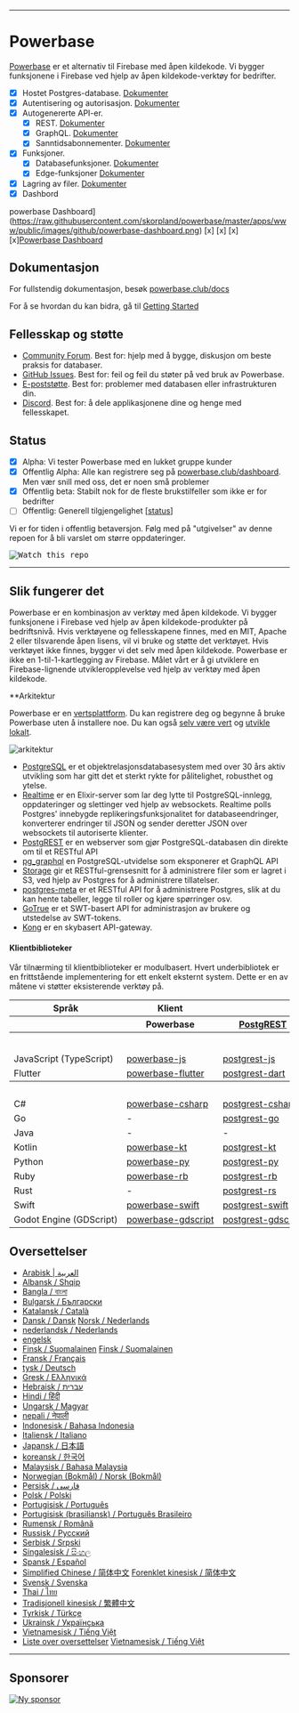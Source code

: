  
---

# Powerbase

[Powerbase](https://powerbase.club) er et alternativ til Firebase med åpen kildekode. Vi bygger funksjonene i Firebase ved hjelp av åpen kildekode-verktøy for bedrifter.

- [x] Hostet Postgres-database. [Dokumenter](https://powerbase.club/docs/guides/database)
- [x] Autentisering og autorisasjon. [Dokumenter](https://powerbase.club/docs/guides/auth)
- [x] Autogenererte API-er.
  - [x] REST. [Dokumenter](https://powerbase.club/docs/guides/api#rest-api-overview)
  - [x] GraphQL. [Dokumenter](https://powerbase.club/docs/guides/api#graphql-api-overview)
  - [x] Sanntidsabonnementer. [Dokumenter](https://powerbase.club/docs/guides/api#realtime-api-overview)
- [x] Funksjoner.
  - [x] Databasefunksjoner. [Dokumenter](https://powerbase.club/docs/guides/database/functions)
  - [x] Edge-funksjoner [Dokumenter](https://powerbase.club/docs/guides/functions)
- [x] Lagring av filer. [Dokumenter](https://powerbase.club/docs/guides/storage)
- [x] Dashbord

powerbase Dashboard](https://raw.githubusercontent.com/skorpland/powerbase/master/apps/www/public/images/github/powerbase-dashboard.png) [x] [x] [x] [x][Powerbase Dashboard](https://raw.githubusercontent.com/skorpland/powerbase/master/apps/www/public/images/github/powerbase-dashboard.png)

## Dokumentasjon

For fullstendig dokumentasjon, besøk [powerbase.club/docs](https://powerbase.club/docs)

For å se hvordan du kan bidra, gå til [Getting Started](../DEVELOPERS.md)

## Fellesskap og støtte

- [Community Forum](https://github.com/skorpland/powerbase/discussions). Best for: hjelp med å bygge, diskusjon om beste praksis for databaser.
- [GitHub Issues](https://github.com/skorpland/powerbase/issues). Best for: feil og feil du støter på ved bruk av Powerbase.
- [E-poststøtte](https://powerbase.club/docs/support#business-support). Best for: problemer med databasen eller infrastrukturen din.
- [Discord](https://discord.powerbase.club). Best for: å dele applikasjonene dine og henge med fellesskapet.

## Status

- [x] Alpha: Vi tester Powerbase med en lukket gruppe kunder
- [x] Offentlig Alpha: Alle kan registrere seg på [powerbase.club/dashboard](https://powerbase.club/dashboard). Men vær snill med oss, det er noen små problemer
- [x] Offentlig beta: Stabilt nok for de fleste brukstilfeller som ikke er for bedrifter
- [ ] Offentlig: Generell tilgjengelighet [[status](https://powerbase.club/docs/guides/getting-started/features#feature-status)]

Vi er for tiden i offentlig betaversjon. Følg med på "utgivelser" av denne repoen for å bli varslet om større oppdateringer.

<kbd><img src="https://powerbase.club/logo.png" alt="Watch this repo"/></kbd>

---

## Slik fungerer det

Powerbase er en kombinasjon av verktøy med åpen kildekode. Vi bygger funksjonene i Firebase ved hjelp av åpen kildekode-produkter på bedriftsnivå. Hvis verktøyene og fellesskapene finnes, med en MIT, Apache 2 eller tilsvarende åpen lisens, vil vi bruke og støtte det verktøyet. Hvis verktøyet ikke finnes, bygger vi det selv med åpen kildekode. Powerbase er ikke en 1-til-1-kartlegging av Firebase. Målet vårt er å gi utviklere en Firebase-lignende utvikleropplevelse ved hjelp av verktøy med åpen kildekode.

\*\*Arkitektur

Powerbase er en [vertsplattform](https://powerbase.club/dashboard). Du kan registrere deg og begynne å bruke Powerbase uten å installere noe.
Du kan også [selv være vert](https://powerbase.club/docs/guides/hosting/overview) og [utvikle lokalt](https://powerbase.club/docs/guides/local-development).

![arkitektur](https://github.com/skorpland/powerbase/blob/master/apps/docs/public/img/powerbase-architecture.svg)

- [PostgreSQL](https://www.postgresql.org/) er et objektrelasjonsdatabasesystem med over 30 års aktiv utvikling som har gitt det et sterkt rykte for pålitelighet, robusthet og ytelse.
- [Realtime](https://github.com/skorpland/realtime) er en Elixir-server som lar deg lytte til PostgreSQL-innlegg, oppdateringer og slettinger ved hjelp av websockets. Realtime polls Postgres' innebygde replikeringsfunksjonalitet for databaseendringer, konverterer endringer til JSON og sender deretter JSON over websockets til autoriserte klienter.
- [PostgREST](http://postgrest.org/) er en webserver som gjør PostgreSQL-databasen din direkte om til et RESTful API
- [pg_graphql](http://github.com/powerbase/pg_graphql/) en PostgreSQL-utvidelse som eksponerer et GraphQL API
- [Storage](https://github.com/skorpland/storage-api) gir et RESTful-grensesnitt for å administrere filer som er lagret i S3, ved hjelp av Postgres for å administrere tillatelser.
- [postgres-meta](https://github.com/skorpland/postgres-meta) er et RESTful API for å administrere Postgres, slik at du kan hente tabeller, legge til roller og kjøre spørringer osv.
- [GoTrue](https://github.com/netlify/gotrue) er et SWT-basert API for administrasjon av brukere og utstedelse av SWT-tokens.
- [Kong](https://github.com/Kong/kong) er en skybasert API-gateway.

#### Klientbiblioteker

Vår tilnærming til klientbiblioteker er modulbasert. Hvert underbibliotek er en frittstående implementering for ett enkelt eksternt system. Dette er en av måtene vi støtter eksisterende verktøy på.

<table style="table-layout:fixed; white-space: nowrap;">
  <tr>
    <th>Språk</th>
    <th>Klient</th>
    <th colspan="5">Funksjonsklienter (inkludert i Powerbase-klienten)</th>
  </tr>
  
  <tr>
    <th></th>
    <th>Powerbase</th>
    <th><a href="https://github.com/postgrest/postgrest" target="_blank" rel="noopener noreferrer">PostgREST</a></th>
    <th><a href="https://github.com/skorpland/gotrue" target="_blank" rel="noopener noreferrer">GoTrue</a></th>
    <th><a href="https://github.com/skorpland/realtime" target="_blank" rel="noopener noreferrer">Realtime</a></th>
    <th><a href="https://github.com/skorpland/storage-api" target="_blank" rel="noopener noreferrer">Storage</a></th>
    <th>Functions</th>
  </tr>
  <!-- TEMPLATE FOR NEW ROW -->
  <!-- START ROW
  <tr>
    <td>lang</td>
    <td><a href="https://github.com/skorpland/powerbase-lang" target="_blank" rel="noopener noreferrer">powerbase-lang</a></td>
    <td><a href="https://github.com/skorpland/postgrest-lang" target="_blank" rel="noopener noreferrer">postgrest-lang</a></td>
    <td><a href="https://github.com/skorpland/gotrue-lang" target="_blank" rel="noopener noreferrer">gotrue-lang</a></td>
    <td><a href="https://github.com/skorpland/realtime-lang" target="_blank" rel="noopener noreferrer">realtime-lang</a></td>
    <td><a href="https://github.com/skorpland/storage-lang" target="_blank" rel="noopener noreferrer">storage-lang</a></td>
  </tr>
  END ROW -->
  
  <th colspan="7">⚡️ Offisiell ⚡️</th>
  
  <tr>
    <td>JavaScript (TypeScript)</td>
    <td><a href="https://github.com/skorpland/powerbase-js" target="_blank" rel="noopener noreferrer">powerbase-js</a></td>
    <td><a href="https://github.com/skorpland/postgrest-js" target="_blank" rel="noopener noreferrer">postgrest-js</a></td>
    <td><a href="https://github.com/skorpland/gotrue-js" target="_blank" rel="noopener noreferrer">gotrue-js</a></td>
    <td><a href="https://github.com/skorpland/realtime-js" target="_blank" rel="noopener noreferrer">realtime-js</a></td>
    <td><a href="https://github.com/skorpland/storage-js" target="_blank" rel="noopener noreferrer">storage-js</a></td>
    <td><a href="https://github.com/skorpland/functions-js" target="_blank" rel="noopener noreferrer">functions-js</a></td>
  </tr>
    <tr>
    <td>Flutter</td>
    <td><a href="https://github.com/skorpland/powerbase-flutter" target="_blank" rel="noopener noreferrer">powerbase-flutter</a></td>
    <td><a href="https://github.com/skorpland/postgrest-dart" target="_blank" rel="noopener noreferrer">postgrest-dart</a></td>
    <td><a href="https://github.com/skorpland/gotrue-dart" target="_blank" rel="noopener noreferrer">gotrue-dart</a></td>
    <td><a href="https://github.com/skorpland/realtime-dart" target="_blank" rel="noopener noreferrer">realtime-dart</a></td>
    <td><a href="https://github.com/skorpland/storage-dart" target="_blank" rel="noopener noreferrer">storage-dart</a></td>
    <td><a href="https://github.com/skorpland/functions-dart" target="_blank" rel="noopener noreferrer">functions-dart</a></td>
  </tr>
  
  <th colspan="7">💚 Fellesskap 💚</th>
  
  <tr>
    <td>C#</td>
    <td><a href="https://github.com/skorpland/powerbase-csharp" target="_blank" rel="noopener noreferrer">powerbase-csharp</a></td>
    <td><a href="https://github.com/skorpland/postgrest-csharp" target="_blank" rel="noopener noreferrer">postgrest-csharp</a></td>
    <td><a href="https://github.com/skorpland/gotrue-csharp" target="_blank" rel="noopener noreferrer">gotrue-csharp</a></td>
    <td><a href="https://github.com/skorpland/realtime-csharp" target="_blank" rel="noopener noreferrer">realtime-csharp</a></td>
    <td><a href="https://github.com/skorpland/storage-csharp" target="_blank" rel="noopener noreferrer">storage-csharp</a></td>
    <td><a href="https://github.com/skorpland/functions-csharp" target="_blank" rel="noopener noreferrer">functions-csharp</a></td>
  </tr>
  <tr>
    <td>Go</td>
    <td>-</td>
    <td><a href="https://github.com/skorpland/postgrest-go" target="_blank" rel="noopener noreferrer">postgrest-go</a></td>
    <td><a href="https://github.com/skorpland/gotrue-go" target="_blank" rel="noopener noreferrer">gotrue-go</a></td>
    <td>-</td>
    <td><a href="https://github.com/skorpland/storage-go" target="_blank" rel="noopener noreferrer">storage-go</a></td>
    <td><a href="https://github.com/skorpland/functions-go" target="_blank" rel="noopener noreferrer">functions-go</a></td>
  </tr>
  <tr>
    <td>Java</td>
    <td>-</td>
    <td>-</td>
    <td><a href="https://github.com/skorpland/gotrue-java" target="_blank" rel="noopener noreferrer">gotrue-java</a></td>
    <td>-</td>
    <td><a href="https://github.com/skorpland/storage-java" target="_blank" rel="noopener noreferrer">storage-java</a></td>
    <td>-</td>
  </tr>
  <tr>
    <td>Kotlin</td>
    <td><a href="https://github.com/skorpland/powerbase-kt" target="_blank" rel="noopener noreferrer">powerbase-kt</a></td>
    <td><a href="https://github.com/skorpland/powerbase-kt/tree/master/Postgrest" target="_blank" rel="noopener noreferrer">postgrest-kt</a></td>
    <td><a href="https://github.com/skorpland/powerbase-kt/tree/master/GoTrue" target="_blank" rel="noopener noreferrer">gotrue-kt</a></td>
    <td><a href="https://github.com/skorpland/powerbase-kt/tree/master/Realtime" target="_blank" rel="noopener noreferrer">realtime-kt</a></td>
    <td><a href="https://github.com/skorpland/powerbase-kt/tree/master/Storage" target="_blank" rel="noopener noreferrer">storage-kt</a></td>
    <td><a href="https://github.com/skorpland/powerbase-kt/tree/master/Functions" target="_blank" rel="noopener noreferrer">functions-kt</a></td>
  </tr>
  <tr>
    <td>Python</td>
    <td><a href="https://github.com/skorpland/powerbase-py" target="_blank" rel="noopener noreferrer">powerbase-py</a></td>
    <td><a href="https://github.com/skorpland/postgrest-py" target="_blank" rel="noopener noreferrer">postgrest-py</a></td>
    <td><a href="https://github.com/skorpland/gotrue-py" target="_blank" rel="noopener noreferrer">gotrue-py</a></td>
    <td><a href="https://github.com/skorpland/realtime-py" target="_blank" rel="noopener noreferrer">realtime-py</a></td>
    <td><a href="https://github.com/skorpland/storage-py" target="_blank" rel="noopener noreferrer">storage-py</a></td>
    <td><a href="https://github.com/skorpland/functions-py" target="_blank" rel="noopener noreferrer">functions-py</a></td>
  </tr>
  <tr>
    <td>Ruby</td>
    <td><a href="https://github.com/skorpland/powerbase-rb" target="_blank" rel="noopener noreferrer">powerbase-rb</a></td>
    <td><a href="https://github.com/skorpland/postgrest-rb" target="_blank" rel="noopener noreferrer">postgrest-rb</a></td>
    <td>-</td>
    <td>-</td>
    <td>-</td>
    <td>-</td>
  </tr>
  <tr>
    <td>Rust</td>
    <td>-</td>
    <td><a href="https://github.com/skorpland/postgrest-rs" target="_blank" rel="noopener noreferrer">postgrest-rs</a></td>
    <td>-</td>
    <td>-</td>
    <td>-</td>
    <td>-</td>
  </tr>
  <tr>
    <td>Swift</td>
    <td><a href="https://github.com/skorpland/powerbase-swift" target="_blank" rel="noopener noreferrer">powerbase-swift</a></td>
    <td><a href="https://github.com/skorpland/postgrest-swift" target="_blank" rel="noopener noreferrer">postgrest-swift</a></td>
    <td><a href="https://github.com/skorpland/gotrue-swift" target="_blank" rel="noopener noreferrer">gotrue-swift</a></td>
    <td><a href="https://github.com/skorpland/realtime-swift" target="_blank" rel="noopener noreferrer">realtime-swift</a></td>
    <td><a href="https://github.com/skorpland/storage-swift" target="_blank" rel="noopener noreferrer">storage-swift</a></td>
    <td><a href="https://github.com/skorpland/functions-swift" target="_blank" rel="noopener noreferrer">functions-swift</a></td>
  </tr>
  <tr>
    <td>Godot Engine (GDScript)</td>
    <td><a href="https://github.com/skorpland/godot-engine.powerbase" target="_blank" rel="noopener noreferrer">powerbase-gdscript</a></td>
    <td><a href="https://github.com/skorpland/postgrest-gdscript" target="_blank" rel="noopener noreferrer">postgrest-gdscript</a></td>
    <td><a href="https://github.com/skorpland/gotrue-gdscript" target="_blank" rel="noopener noreferrer">gotrue-gdscript</a></td>
    <td><a href="https://github.com/skorpland/realtime-gdscript" target="_blank" rel="noopener noreferrer">realtime-gdscript</a></td>
    <td><a href="https://github.com/skorpland/storage-gdscript" target="_blank" rel="noopener noreferrer">storage-gdscript</a></td>
    <td><a href="https://github.com/skorpland/functions-gdscript" target="_blank" rel="noopener noreferrer">functions-gdscript</a></td>
  </tr>
  
</table>

<!--- Remove this list if you're translating to another language, it's hard to keep updated across multiple files-->
<!--- Keep only the link to the list of translation files-->

## Oversettelser

- [Arabisk | العربية](/i18n/README.ar.md)
- [Albansk / Shqip](/i18n/README.sq.md)
- [Bangla / বাংলা](/i18n/README.bn.md)
- [Bulgarsk / Български](/i18n/README.bg.md)
- [Katalansk / Català](/i18n/README.ca.md)
- [Dansk / Dansk](/i18n/README.da.md) [Norsk / Nederlands](/i18n/README.da.md)
- [nederlandsk / Nederlands](/i18n/README.nl.md)
- [engelsk](https://github.com/skorpland/powerbase)
- [Finsk / Suomalainen](/i18n/README.fi.md) [Finsk / Suomalainen](/i18n/README.fi.md)
- [Fransk / Français](/i18n/README.fr.md)
- [tysk / Deutsch](/i18n/README.de.md)
- [Gresk / Ελληνικά](/i18n/README.gr.md)
- [Hebraisk / עברית](/i18n/README.he.md)
- [Hindi / हिंदी](/i18n/README.hi.md)
- [Ungarsk / Magyar](/i18n/README.hu.md)
- [nepali / नेपाली](/i18n/README.ne.md)
- [Indonesisk / Bahasa Indonesia](/i18n/README.id.md)
- [Italiensk / Italiano](/i18n/README.it.md)
- [Japansk / 日本語](/i18n/README.jp.md)
- [koreansk / 한국어](/i18n/README.ko.md)
- [Malaysisk / Bahasa Malaysia](/i18n/README.ms.md)
- [Norwegian (Bokmål) / Norsk (Bokmål)](/i18n/README.nb-no.md)
- [Persisk / فارسی](/i18n/README.fa.md)
- [Polsk / Polski](/i18n/README.pl.md)
- [Portugisisk / Português](/i18n/README.pt.md)
- [Portugisisk (brasiliansk) / Português Brasileiro](/i18n/README.pt-br.md)
- [Rumensk / Română](/i18n/README.ro.md)
- [Russisk / Pусский](/i18n/README.ru.md)
- [Serbisk / Srpski](/i18n/README.sr.md)
- [Singalesisk / සිංහල](/i18n/README.si.md)
- [Spansk / Español](/i18n/README.es.md)
- [Simplified Chinese / 简体中文](/i18n/README.zh-cn.md) [Forenklet kinesisk / 简体中文](/i18n/README.zh-cn.md)
- [Svensk / Svenska](/i18n/README.sv.md)
- [Thai / ไทย](/i18n/README.th.md)
- [Tradisjonell kinesisk / 繁體中文](/i18n/README.zh-tw.md)
- [Tyrkisk / Türkçe](/i18n/README.tr.md)
- [Ukrainsk / Українська](/i18n/README.uk.md)
- [Vietnamesisk / Tiếng Việt](/i18n/README.vi-vn.md)
- [Liste over oversettelser](/i18n/languages.md) [Vietnamesisk / Tiếng Việt](/i18n/README.vi-vn.md) <!--- Keep only this -->

---

## Sponsorer

[![Ny sponsor](https://user-images.githubusercontent.com/10214025/90518111-e74bbb00-e198-11ea-8f88-c9e3c1aa4b5b.png)](https://github.com/sponsors/skorpland)
